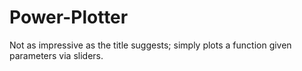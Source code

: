 # Power-Plotter
Not as impressive as the title suggests; simply plots a function given parameters via sliders.
